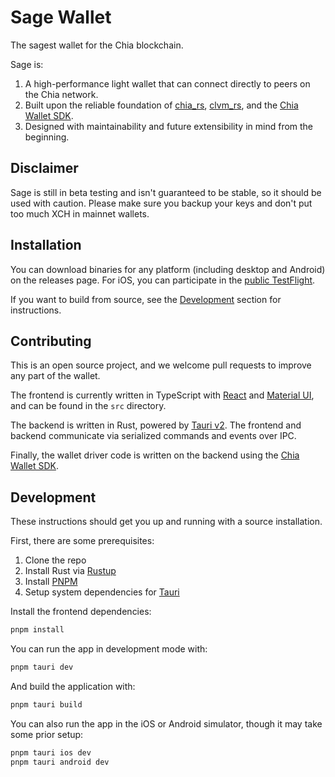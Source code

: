 # Sage Wallet

The sagest wallet for the Chia blockchain.

Sage is:

1. A high-performance light wallet that can connect directly to peers on the Chia network.
2. Built upon the reliable foundation of [chia_rs](https://github.com/Chia-Network/chia_rs), [clvm_rs](https://github.com/Chia-Network/clvm_rs), and the [Chia Wallet SDK](https://github.com/xch-dev/chia-wallet-sdk).
3. Designed with maintainability and future extensibility in mind from the beginning.

## Disclaimer

Sage is still in beta testing and isn't guaranteed to be stable, so it should be used with caution. Please make sure you backup your keys and don't put too much XCH in mainnet wallets.

## Installation

You can download binaries for any platform (including desktop and Android) on the releases page. For iOS, you can participate in the [public TestFlight](https://testflight.apple.com/join/BmUdFXpP).

If you want to build from source, see the [Development](#development) section for instructions.

## Contributing

This is an open source project, and we welcome pull requests to improve any part of the wallet.

The frontend is currently written in TypeScript with [React](https://react.dev/) and [Material UI](https://mui.com/), and can be found in the `src` directory.

The backend is written in Rust, powered by [Tauri v2](https://v2.tauri.app/). The frontend and backend communicate via serialized commands and events over IPC.

Finally, the wallet driver code is written on the backend using the [Chia Wallet SDK](https://github.com/xch-dev/chia-wallet-sdk).

## Development

These instructions should get you up and running with a source installation.

First, there are some prerequisites:

1. Clone the repo
2. Install Rust via [Rustup](https://rustup.rs)
3. Install [PNPM](https://pnpm.io/installation)
4. Setup system dependencies for [Tauri](https://v2.tauri.app/start/prerequisites/)

Install the frontend dependencies:

```bash
pnpm install
```

You can run the app in development mode with:

```bash
pnpm tauri dev
```

And build the application with:

```bash
pnpm tauri build
```

You can also run the app in the iOS or Android simulator, though it may take some prior setup:

```bash
pnpm tauri ios dev
pnpm tauri android dev
```
